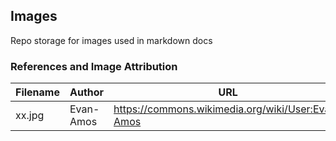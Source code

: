 ## Images
Repo storage for images used in markdown docs 

### References and Image Attribution
Filename | Author | URL
---------|--------|----
xx.jpg | Evan-Amos | https://commons.wikimedia.org/wiki/User:Evan-Amos
